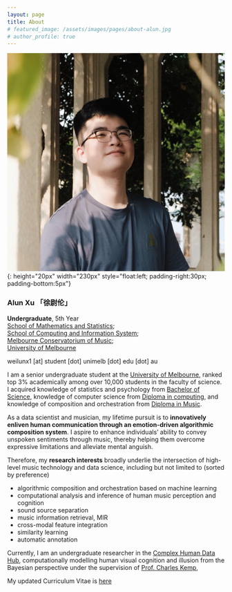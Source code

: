 ```yaml
---
layout: page
title: About
# featured_image: /assets/images/pages/about-alun.jpg
# author_profile: true
---
```


<!-- <img align="left" width="200px" padding-right="10px" src="/assets/images/pages/about-alun.jpg"> -->

![myimg](/assets/images/pages/about-alun.jpg){: height="20px" width="230px" style="float:left; padding-right:30px; padding-bottom:5px"}

### **Alun Xu 「徐尉伦」**

**Undergraduate**, 5th Year\
[School of Mathematics and Statistics](https://ms.unimelb.edu.au/);  
[School of Computing and Information System](https://ms.unimelb.edu.au/);  
[Melbourne Conservatorium of Music](https://finearts-music.unimelb.edu.au/about-us/mcm#:~:text=The%20Conservatorium%20provides%20a%20comprehensive,Performance%20Science%20and%20New%20Music.);  
[University of Melbourne](https://www.unimelb.edu.au/)

weilunx1 \[at\] student \[dot\] unimelb \[dot\] edu \[dot\] au

I am a senior undergraduate student at the [University of Melbourne](https://www.unimelb.edu.au/), ranked top 3% academically among over 10,000 students in the faculty of science. I acquired knowledge of statistics and psychology from [Bachelor of Science](https://study.unimelb.edu.au/find/courses/undergraduate/bachelor-of-science/), knowledge of computer science from [Diploma in computing](https://study.unimelb.edu.au/find/courses/undergraduate/diploma-in-computing/), and knowledge of composition and orchestration from [Diploma in Music](https://study.unimelb.edu.au/find/courses/undergraduate/diploma-in-music/).

As a data scientist and musician, my lifetime pursuit is to **innovatively enliven human communication through an emotion-driven algorithmic composition system**. I aspire to enhance individuals’ ability to convey unspoken sentiments through music, thereby helping them overcome expressive limitations and alleviate mental anguish.

Therefore, my **research interests** broadly underlie the intersection of high-level music technology and data science, including but not limited to (sorted by preference)

-   algorithmic composition and orchestration based on machine learning
-   computational analysis and inference of human music perception and cognition
-   sound source separation
-   music information retrieval, MIR
-   cross-modal feature integration
-   similarity learning
-   automatic annotation

Currently, I am an undergraduate researcher in the [Complex Human Data Hub](https://psychologicalsciences.unimelb.edu.au/research/hubs/chdh), computationally modelling human visual cognition and illusion from the Bayesian perspective under the supervision of [Prof. Charles Kemp](http://www.charleskemp.com/),

<!-- Curriculum Vitae ([English](../files/HongzhengChen_CV.pdf) / [Chinese](../files/HongzhengChen_CV_zh.pdf)).
 -->

My updated Curriculum Vitae is [here](../files/HongzhengChen_CV.pdf)

<!-- ## Education

**University of Melbourne**\
B.Sc. in Statistics and Stochastic Processes<td width="38%" align="right" valign="top" style="user-select: auto;">Aug. 2021 - Present</td>
Accumulated WAM: 89/100 -->

<!-- ## Publications

1. **Hongzheng Chen**, Minghua Shen, "_A Deep-Reinforcement-Learning-Based Scheduler for FPGA HLS_", in Proceedings of the 38th International Conference on Computer-Aided Design (ICCAD), 2019. [[PDF](https://ieeexplore.ieee.org/document/8942126)]
2. Minghua Shen, **Hongzheng Chen\***, Nong Xiao, "_Entropy-Directed Scheduling for FPGA High-Level Synthesis_", in IEEE Transactions on Computer-Aided Design of Integrated Circuits and Systems (TCAD), 2020. [[PDF](https://ieeexplore.ieee.org/document/8823964)]
3. Yichi Zhang, Junhao Pan, Xinheng Liu, **Hongzheng Chen**, Deming Chen, Zhiru Zhang, "_FracBNN: Accurate and FPGA-Efficient Binary Neural Networks with Fractional Activations_", in Proceedings of the 29th ACM/SIGDA International Symposium on Field-Programmable Gate Arrays (FPGA), 2021.

&nbsp; &nbsp;&nbsp;<b><font color="black">\* Corresponding author</font></b> -->

<!-- ## Awards & Honors

-   **CCF Elite Collegiate Award** (98 undergrads in China), China Computer Federation (CCF), 2020
-   **Chinese National Scholarship $\times$ 2** (Top 2%), Ministry of Education of PRC, 2018-2020
-   **First-Prize Scholarship $\times$ 3** (Top 5%), Sun Yat-sen University, 2017-2020
-   **Samsung Scholarship** (Top 1%), Samsung Electronics, 2017-2018
-   **Second Place**, _IEEE EDAthon_, IEEE Council on Electronic Design Automation (CEDA), 2019.7
-   **Meritorious Winner**, _Mathematical Contest in Modeling (MCM)_, COMAP, 2019.1 -->

<!-- ## Skills

-   **Programming**: Python, R, Matlab, Java, C, Javascript
-   **Toolkits**: Tensorflow, Pytorch, Open3D/OpenCV, CUDA, $\LaTeX$
-   **Languages**: English (Fluent), Chinese (Native) -->
